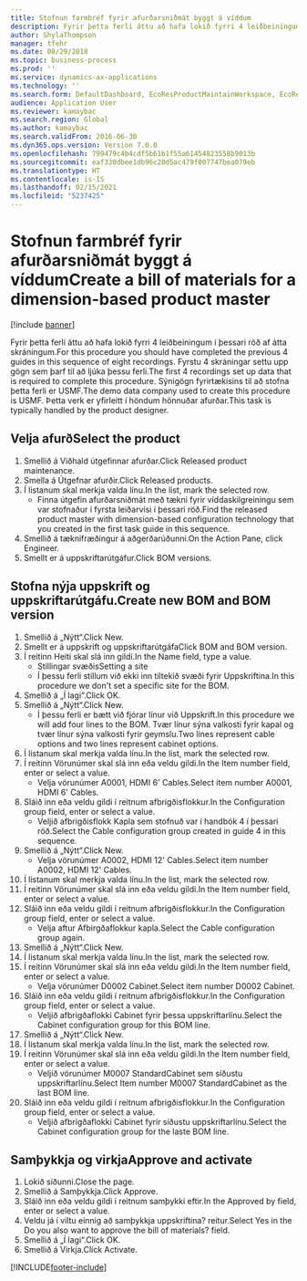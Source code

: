 ```yaml
---
title: Stofnun farmbréf fyrir afurðarsniðmát byggt á víddum
description: Fyrir þetta ferli áttu að hafa lokið fyrri 4 leiðbeiningum í þessari röð af átta skráningum.
author: ShylaThompson
manager: tfehr
ms.date: 08/29/2018
ms.topic: business-process
ms.prod: ''
ms.service: dynamics-ax-applications
ms.technology: ''
ms.search.form: DefaultDashboard, EcoResProductMaintainWorkspace, EcoResProductOpenCasesFormPart, EcoResProductDetailsExtended, BOMConsistOf, BOMTable, InventItemIdLookupSimple, HcmWorkerLookUp
audience: Application User
ms.reviewer: kamaybac
ms.search.region: Global
ms.author: kamaybac
ms.search.validFrom: 2016-06-30
ms.dyn365.ops.version: Version 7.0.0
ms.openlocfilehash: 799479c4b4cdf5b61b1f55a61454823558b9013b
ms.sourcegitcommit: eaf330dbee1db96c20d5ac479f007747bea079eb
ms.translationtype: HT
ms.contentlocale: is-IS
ms.lasthandoff: 02/15/2021
ms.locfileid: "5237425"
---
```

# <a name="create-a-bill-of-materials-for-a-dimension-based-product-master"></a><span data-ttu-id="36e9e-103">Stofnun farmbréf fyrir afurðarsniðmát byggt á víddum</span><span class="sxs-lookup"><span data-stu-id="36e9e-103">Create a bill of materials for a dimension-based product master</span></span>

[!include [banner](../../includes/banner.md)]

<span data-ttu-id="36e9e-104">Fyrir þetta ferli áttu að hafa lokið fyrri 4 leiðbeiningum í þessari röð af átta skráningum.</span><span class="sxs-lookup"><span data-stu-id="36e9e-104">For this procedure you should have completed the previous 4 guides in this sequence of eight recordings.</span></span> <span data-ttu-id="36e9e-105">Fyrstu 4 skráningar settu upp gögn sem þarf til að ljúka þessu ferli.</span><span class="sxs-lookup"><span data-stu-id="36e9e-105">The first 4 recordings set up data that is required to complete this procedure.</span></span> <span data-ttu-id="36e9e-106">Sýnigögn fyrirtækisins til að stofna þetta ferli er USMF.</span><span class="sxs-lookup"><span data-stu-id="36e9e-106">The demo data company used to create this procedure is USMF.</span></span> <span data-ttu-id="36e9e-107">Þetta verk er yfirleitt í höndum hönnuðar afurðar.</span><span class="sxs-lookup"><span data-stu-id="36e9e-107">This task is typically handled by the product designer.</span></span>


## <a name="select-the-product"></a><span data-ttu-id="36e9e-108">Velja afurð</span><span class="sxs-lookup"><span data-stu-id="36e9e-108">Select the product</span></span>
1. <span data-ttu-id="36e9e-109">Smellið á Viðhald útgefinnar afurðar.</span><span class="sxs-lookup"><span data-stu-id="36e9e-109">Click Released product maintenance.</span></span>
2. <span data-ttu-id="36e9e-110">Smella á Útgefnar afurðir.</span><span class="sxs-lookup"><span data-stu-id="36e9e-110">Click Released products.</span></span>
3. <span data-ttu-id="36e9e-111">Í listanum skal merkja valda línu.</span><span class="sxs-lookup"><span data-stu-id="36e9e-111">In the list, mark the selected row.</span></span>
    * <span data-ttu-id="36e9e-112">Finna útgefin afurðarsniðmát með tækni fyrir víddaskilgreiningu sem var stofnaður í fyrsta leiðarvísi í þessari röð.</span><span class="sxs-lookup"><span data-stu-id="36e9e-112">Find the released product master with dimension-based configuration technology that you created in the first task guide in this sequence.</span></span>  
4. <span data-ttu-id="36e9e-113">Smellið á tæknifræðingur á aðgerðarúðunni.</span><span class="sxs-lookup"><span data-stu-id="36e9e-113">On the Action Pane, click Engineer.</span></span>
5. <span data-ttu-id="36e9e-114">Smellt er á uppskriftarútgáfur.</span><span class="sxs-lookup"><span data-stu-id="36e9e-114">Click BOM versions.</span></span>

## <a name="create-new-bom-and-bom-version"></a><span data-ttu-id="36e9e-115">Stofna nýja uppskrift og uppskriftarútgáfu.</span><span class="sxs-lookup"><span data-stu-id="36e9e-115">Create new BOM and BOM version</span></span>
1. <span data-ttu-id="36e9e-116">Smellið á „Nýtt“.</span><span class="sxs-lookup"><span data-stu-id="36e9e-116">Click New.</span></span>
2. <span data-ttu-id="36e9e-117">Smellt er á uppskrift og uppskriftarútgáfa</span><span class="sxs-lookup"><span data-stu-id="36e9e-117">Click BOM and BOM version.</span></span>
3. <span data-ttu-id="36e9e-118">Í reitinn Heiti skal slá inn gildi.</span><span class="sxs-lookup"><span data-stu-id="36e9e-118">In the Name field, type a value.</span></span>
    * <span data-ttu-id="36e9e-119">Stillingar svæðis</span><span class="sxs-lookup"><span data-stu-id="36e9e-119">Setting a site</span></span>  
    * <span data-ttu-id="36e9e-120">Í þessu ferli stillum við ekki inn tiltekið svæði fyrir Uppskriftina.</span><span class="sxs-lookup"><span data-stu-id="36e9e-120">In this procedure we don't set a specific site for the BOM.</span></span>  
4. <span data-ttu-id="36e9e-121">Smellið á „Í lagi“.</span><span class="sxs-lookup"><span data-stu-id="36e9e-121">Click OK.</span></span>
5. <span data-ttu-id="36e9e-122">Smellið á „Nýtt“.</span><span class="sxs-lookup"><span data-stu-id="36e9e-122">Click New.</span></span>
    * <span data-ttu-id="36e9e-123">Í þessu ferli er bætt við fjórar línur við Uppskrift.</span><span class="sxs-lookup"><span data-stu-id="36e9e-123">In this procedure we will add four lines to the BOM.</span></span> <span data-ttu-id="36e9e-124">Tvær línur sýna valkosti fyrir kapal og tvær línur sýna valkosti fyrir geymslu.</span><span class="sxs-lookup"><span data-stu-id="36e9e-124">Two lines represent cable options and two lines represent cabinet options.</span></span>  
6. <span data-ttu-id="36e9e-125">Í listanum skal merkja valda línu.</span><span class="sxs-lookup"><span data-stu-id="36e9e-125">In the list, mark the selected row.</span></span>
7. <span data-ttu-id="36e9e-126">Í reitinn Vörunúmer skal slá inn eða veldu gildi.</span><span class="sxs-lookup"><span data-stu-id="36e9e-126">In the Item number field, enter or select a value.</span></span>
    * <span data-ttu-id="36e9e-127">Velja vörunúmer A0001, HDMI 6' Cables.</span><span class="sxs-lookup"><span data-stu-id="36e9e-127">Select item number A0001, HDMI 6' Cables.</span></span>  
8. <span data-ttu-id="36e9e-128">Sláið inn eða veldu gildi í reitnum afbrigðisflokkur.</span><span class="sxs-lookup"><span data-stu-id="36e9e-128">In the Configuration group field, enter or select a value.</span></span>
    * <span data-ttu-id="36e9e-129">Veljið afbrigðisflokk Kapla sem stofnuð var í handbók 4 í þessari röð.</span><span class="sxs-lookup"><span data-stu-id="36e9e-129">Select the Cable configuration group created in guide 4 in this sequence.</span></span>  
9. <span data-ttu-id="36e9e-130">Smellið á „Nýtt“.</span><span class="sxs-lookup"><span data-stu-id="36e9e-130">Click New.</span></span>
    * <span data-ttu-id="36e9e-131">Velja vörunúmer A0002, HDMI 12' Cables.</span><span class="sxs-lookup"><span data-stu-id="36e9e-131">Select item number A0002, HDMI 12' Cables.</span></span>  
10. <span data-ttu-id="36e9e-132">Í listanum skal merkja valda línu.</span><span class="sxs-lookup"><span data-stu-id="36e9e-132">In the list, mark the selected row.</span></span>
11. <span data-ttu-id="36e9e-133">Í reitinn Vörunúmer skal slá inn eða veldu gildi.</span><span class="sxs-lookup"><span data-stu-id="36e9e-133">In the Item number field, enter or select a value.</span></span>
12. <span data-ttu-id="36e9e-134">Sláið inn eða veldu gildi í reitnum afbrigðisflokkur.</span><span class="sxs-lookup"><span data-stu-id="36e9e-134">In the Configuration group field, enter or select a value.</span></span>
    * <span data-ttu-id="36e9e-135">Velja aftur Afbirgðaflokkur kapla.</span><span class="sxs-lookup"><span data-stu-id="36e9e-135">Select the Cable configuration group again.</span></span>  
13. <span data-ttu-id="36e9e-136">Smellið á „Nýtt“.</span><span class="sxs-lookup"><span data-stu-id="36e9e-136">Click New.</span></span>
14. <span data-ttu-id="36e9e-137">Í listanum skal merkja valda línu.</span><span class="sxs-lookup"><span data-stu-id="36e9e-137">In the list, mark the selected row.</span></span>
15. <span data-ttu-id="36e9e-138">Í reitinn Vörunúmer skal slá inn eða veldu gildi.</span><span class="sxs-lookup"><span data-stu-id="36e9e-138">In the Item number field, enter or select a value.</span></span>
    * <span data-ttu-id="36e9e-139">Velja vörunúmer D0002 Cabinet.</span><span class="sxs-lookup"><span data-stu-id="36e9e-139">Select item number D0002 Cabinet.</span></span>  
16. <span data-ttu-id="36e9e-140">Sláið inn eða veldu gildi í reitnum afbrigðisflokkur.</span><span class="sxs-lookup"><span data-stu-id="36e9e-140">In the Configuration group field, enter or select a value.</span></span>
    * <span data-ttu-id="36e9e-141">Veljið afbrigðaflokki Cabinet fyrir þessa uppskriftarlínu.</span><span class="sxs-lookup"><span data-stu-id="36e9e-141">Select the Cabinet configuration group for this BOM line.</span></span>  
17. <span data-ttu-id="36e9e-142">Smellið á „Nýtt“.</span><span class="sxs-lookup"><span data-stu-id="36e9e-142">Click New.</span></span>
18. <span data-ttu-id="36e9e-143">Í listanum skal merkja valda línu.</span><span class="sxs-lookup"><span data-stu-id="36e9e-143">In the list, mark the selected row.</span></span>
19. <span data-ttu-id="36e9e-144">Í reitinn Vörunúmer skal slá inn eða veldu gildi.</span><span class="sxs-lookup"><span data-stu-id="36e9e-144">In the Item number field, enter or select a value.</span></span>
    * <span data-ttu-id="36e9e-145">Veljið vörunúmer M0007 StandardCabinet sem síðustu uppskriftarlínu.</span><span class="sxs-lookup"><span data-stu-id="36e9e-145">Select Item number M0007 StandardCabinet as the last BOM line.</span></span>  
20. <span data-ttu-id="36e9e-146">Sláið inn eða veldu gildi í reitnum afbrigðisflokkur.</span><span class="sxs-lookup"><span data-stu-id="36e9e-146">In the Configuration group field, enter or select a value.</span></span>
    * <span data-ttu-id="36e9e-147">Veljið afbrigðaflokki Cabinet fyrir síðustu uppskriftarlínu.</span><span class="sxs-lookup"><span data-stu-id="36e9e-147">Select the Cabinet configuration group for the laste BOM line.</span></span>  

## <a name="approve-and-activate"></a><span data-ttu-id="36e9e-148">Samþykkja og virkja</span><span class="sxs-lookup"><span data-stu-id="36e9e-148">Approve and activate</span></span>
1. <span data-ttu-id="36e9e-149">Lokið síðunni.</span><span class="sxs-lookup"><span data-stu-id="36e9e-149">Close the page.</span></span>
2. <span data-ttu-id="36e9e-150">Smellið á Samþykkja.</span><span class="sxs-lookup"><span data-stu-id="36e9e-150">Click Approve.</span></span>
3. <span data-ttu-id="36e9e-151">Sláið inn eða veldu gildi í reitnum samþykki eftir.</span><span class="sxs-lookup"><span data-stu-id="36e9e-151">In the Approved by field, enter or select a value.</span></span>
4. <span data-ttu-id="36e9e-152">Veldu já í viltu einnig að samþykkja uppskriftina? reitur.</span><span class="sxs-lookup"><span data-stu-id="36e9e-152">Select Yes in the Do you also want to approve the bill of materials? field.</span></span>
5. <span data-ttu-id="36e9e-153">Smellið á „Í lagi“.</span><span class="sxs-lookup"><span data-stu-id="36e9e-153">Click OK.</span></span>
6. <span data-ttu-id="36e9e-154">Smellið á Virkja.</span><span class="sxs-lookup"><span data-stu-id="36e9e-154">Click Activate.</span></span>



[!INCLUDE[footer-include](../../../includes/footer-banner.md)]